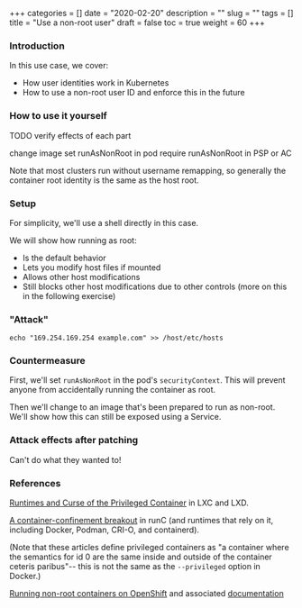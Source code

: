 +++
categories = []
date = "2020-02-20"
description = ""
slug = ""
tags = []
title = "Use a non-root user"
draft = false
toc = true
weight = 60
+++

### Introduction
In this use case, we cover:
 - How user identities work in Kubernetes
 - How to use a non-root user ID and enforce this in the future

### How to use it yourself
TODO verify effects of each part

change image
set runAsNonRoot in pod
require runAsNonRoot in PSP or AC

Note that most clusters run without username remapping,
so generally the container root identity is the same as the host root.

### Setup
For simplicity, we'll use a shell directly in this case.

We will show how running as root:
 - Is the default behavior
 - Lets you modify host files if mounted
 - Allows other host modifications
 - Still blocks other host modifications due to other controls
   (more on this in the following exercise)

### "Attack"
`echo "169.254.169.254 example.com" >> /host/etc/hosts`

### Countermeasure
First, we'll set `runAsNonRoot` in the pod's `securityContext`.
This will prevent anyone from accidentally running the container as root.

Then we'll change to an image that's been prepared to run as non-root. We'll show how this can still be exposed using a Service.

### Attack effects after patching
Can't do what they wanted to!

### References
[Runtimes and Curse of the Privileged Container](https://brauner.github.io/2019/02/12/privileged-containers.html) in LXC and LXD.

[A container-confinement breakout](https://lwn.net/Articles/781013/) in runC (and runtimes that rely on it, including Docker, Podman, CRI-O, and containerd).

(Note that these articles define privileged containers as
"a container where the semantics for id 0 are the same inside and outside of the container ceteris paribus"--
this is not the same as the `--privileged` option in Docker.)

[Running non-root containers on OpenShift](https://engineering.bitnami.com/articles/running-non-root-containers-on-openshift.html) and associated [documentation](https://docs.bitnami.com/containers/how-to/work-with-non-root-containers/)
